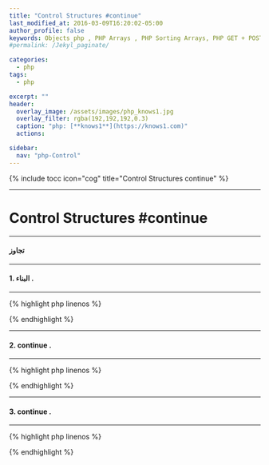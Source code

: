 ```yaml
---
title: "Control Structures #continue"
last_modified_at: 2016-03-09T16:20:02-05:00
author_profile: false
keywords: Objects php , PHP Arrays , PHP Sorting Arrays, PHP GET + POST + REQUEST,  Control Structures if , Control Structures else  endif , (while),  endwhile, , ,for, endfor, ,foreach, endforeach, switch, endswitch ,
#permalink: /Jekyl_paginate/

categories:
  - php
tags:
  - php

excerpt: ""
header:
  overlay_image: /assets/images/php_knows1.jpg
  overlay_filter: rgba(192,192,192,0.3)
  caption: "php: [**knows1**](https://knows1.com)"
  actions:

sidebar:
  nav: "php-Control"
---
```

{% include tocc icon="cog" title="Control Structures continue" %}

***************************************
# Control Structures #continue
***************************************
#### تجاوز
***************************************
#### 1. البناء .
***************************************
{% highlight php linenos %}

<?php
----ok
-----no
-----ok
-----ok
-----no
----ok
------ok

?>
{% endhighlight %}
***************************************
#### 2. continue .
***************************************
{% highlight php linenos %}
<?php
$i = 0;

while ($i <= 10)
{ ++$i;
    if ($i == 1)
    {
        continue; //  توقف و تابع
    }
    if ($i == 5)
    {
        break; // توقف
    }
    echo $i . "/n";
}
?>

{% endhighlight %}
***************************************
#### 3. continue .
***************************************
{% highlight php linenos %}
<?php
for ($a = 0; $a <= 11; ++$a) {
    if ($a == 2)
        continue;
  {
    if ($a == 4)
        continue;
    {
    if ($a == 6)
        continue;
      {
    if ($a == 8)
        continue;
        {
    if ($a == 10)
        continue;
    print "$a /n";
}}}}}
?>
{% endhighlight %}
